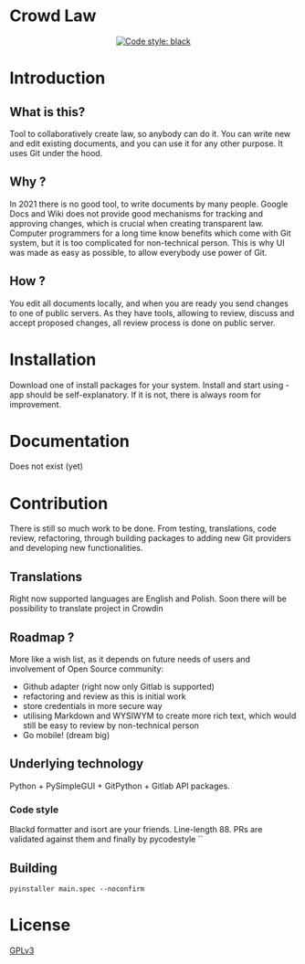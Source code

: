 # Crowd Law

<p align="center">
<a href="https://github.com/psf/black"><img alt="Code style: black" src="https://img.shields.io/badge/code%20style-black-000000.svg"></a>
</p>

# Introduction

## What is this?

Tool to collaboratively create law, so anybody can do it. You can write new and edit existing documents, and you can use it for any other purpose. It uses Git under the hood.

## Why ?

In 2021 there is no good tool, to write documents by many people. Google Docs and Wiki does not provide good mechanisms for tracking and approving changes, which is crucial when creating transparent law.
Computer programmers for a long time know benefits which come with Git system, but it is too complicated for non-technical person. This is why UI was made as easy as possible, to allow everybody use power of Git.

## How ?

You edit all documents locally, and when you are ready you send changes to one of public servers. As they have tools, allowing to review, discuss and accept proposed changes, all review process is done on public server.

# Installation

Download one of install packages for your system. Install and start using - app should be self-explanatory. If it is not, there is always room for improvement.

# Documentation

Does not exist (yet)

# Contribution

There is still so much work to be done. From testing, translations, code review, refactoring, through building packages to adding new Git providers and developing new functionalities.

## Translations

Right now supported languages are English and Polish. Soon there will be possibility to translate project in Crowdin

## Roadmap ?

More like a wish list, as it depends on future needs of users and involvement of Open Source community:
- Github adapter (right now only Gitlab is supported)
- refactoring and review as this is initial work
- store credentials in more secure way
- utilising Markdown and WYSIWYM to create more rich text, which would still be easy to review by non-technical person
- Go mobile! (dream big)

## Underlying technology

Python + PySimpleGUI + GitPython + Gitlab API packages.

### Code style

Blackd formatter and isort are your friends. Line-length 88. PRs are validated against them and finally by pycodestyle
``
## Building

`pyinstaller main.spec --noconfirm`

# License

[GPLv3](https://www.gnu.org/licenses/gpl-3.0.en.html)